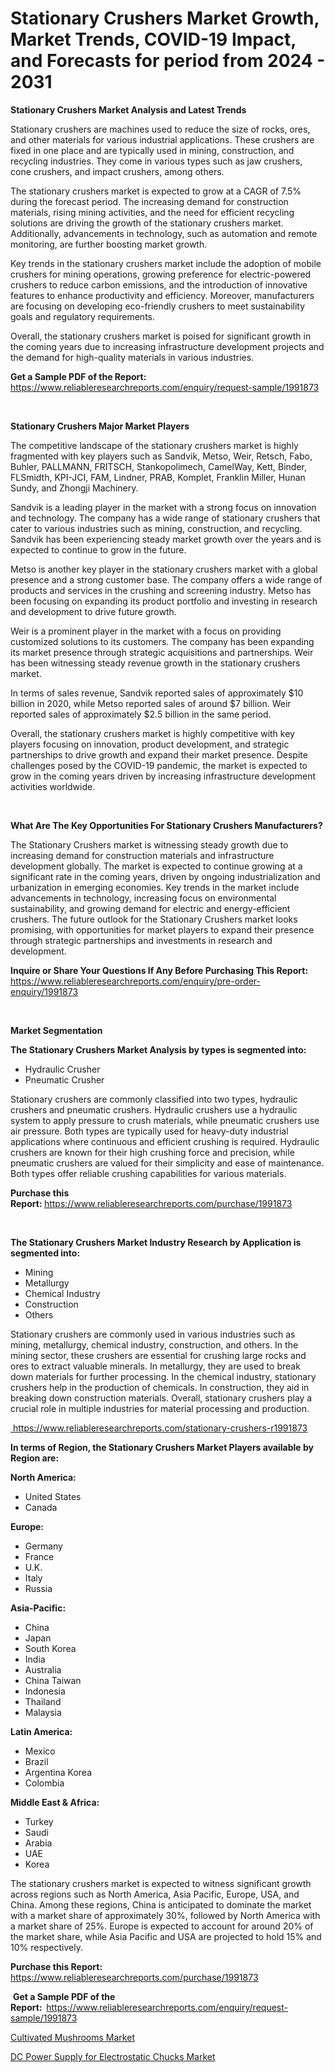 <p><h1>Stationary Crushers Market Growth, Market Trends, COVID-19 Impact, and Forecasts for period from 2024 - 2031</h1></p><p><strong>Stationary Crushers Market Analysis and Latest Trends</strong></p>
<p><p>Stationary crushers are machines used to reduce the size of rocks, ores, and other materials for various industrial applications. These crushers are fixed in one place and are typically used in mining, construction, and recycling industries. They come in various types such as jaw crushers, cone crushers, and impact crushers, among others.</p><p>The stationary crushers market is expected to grow at a CAGR of 7.5% during the forecast period. The increasing demand for construction materials, rising mining activities, and the need for efficient recycling solutions are driving the growth of the stationary crushers market. Additionally, advancements in technology, such as automation and remote monitoring, are further boosting market growth.</p><p>Key trends in the stationary crushers market include the adoption of mobile crushers for mining operations, growing preference for electric-powered crushers to reduce carbon emissions, and the introduction of innovative features to enhance productivity and efficiency. Moreover, manufacturers are focusing on developing eco-friendly crushers to meet sustainability goals and regulatory requirements.</p><p>Overall, the stationary crushers market is poised for significant growth in the coming years due to increasing infrastructure development projects and the demand for high-quality materials in various industries.</p></p>
<p><strong>Get a Sample PDF of the Report:&nbsp;</strong> <a href="https://www.reliableresearchreports.com/enquiry/request-sample/1991873">https://www.reliableresearchreports.com/enquiry/request-sample/1991873</a></p>
<p>&nbsp;</p>
<p><strong>Stationary Crushers Major Market Players</strong></p>
<p><p>The competitive landscape of the stationary crushers market is highly fragmented with key players such as Sandvik, Metso, Weir, Retsch, Fabo, Buhler, PALLMANN, FRITSCH, Stankopolimech, CamelWay, Kett, Binder, FLSmidth, KPI-JCI, FAM, Lindner, PRAB, Komplet, Franklin Miller, Hunan Sundy, and Zhongji Machinery.</p><p>Sandvik is a leading player in the market with a strong focus on innovation and technology. The company has a wide range of stationary crushers that cater to various industries such as mining, construction, and recycling. Sandvik has been experiencing steady market growth over the years and is expected to continue to grow in the future.</p><p>Metso is another key player in the stationary crushers market with a global presence and a strong customer base. The company offers a wide range of products and services in the crushing and screening industry. Metso has been focusing on expanding its product portfolio and investing in research and development to drive future growth.</p><p>Weir is a prominent player in the market with a focus on providing customized solutions to its customers. The company has been expanding its market presence through strategic acquisitions and partnerships. Weir has been witnessing steady revenue growth in the stationary crushers market.</p><p>In terms of sales revenue, Sandvik reported sales of approximately $10 billion in 2020, while Metso reported sales of around $7 billion. Weir reported sales of approximately $2.5 billion in the same period.</p><p>Overall, the stationary crushers market is highly competitive with key players focusing on innovation, product development, and strategic partnerships to drive growth and expand their market presence. Despite challenges posed by the COVID-19 pandemic, the market is expected to grow in the coming years driven by increasing infrastructure development activities worldwide.</p></p>
<p>&nbsp;</p>
<p><strong>What Are The Key Opportunities For Stationary Crushers Manufacturers?</strong></p>
<p><p>The Stationary Crushers market is witnessing steady growth due to increasing demand for construction materials and infrastructure development globally. The market is expected to continue growing at a significant rate in the coming years, driven by ongoing industrialization and urbanization in emerging economies. Key trends in the market include advancements in technology, increasing focus on environmental sustainability, and growing demand for electric and energy-efficient crushers. The future outlook for the Stationary Crushers market looks promising, with opportunities for market players to expand their presence through strategic partnerships and investments in research and development.</p></p>
<p><strong>Inquire or Share Your Questions If Any Before Purchasing This Report:</strong> <a href="https://www.reliableresearchreports.com/enquiry/pre-order-enquiry/1991873">https://www.reliableresearchreports.com/enquiry/pre-order-enquiry/1991873</a></p>
<p>&nbsp;</p>
<p><strong>Market Segmentation</strong></p>
<p><strong>The Stationary Crushers Market Analysis by types is segmented into:</strong></p>
<p><ul><li>Hydraulic Crusher</li><li>Pneumatic Crusher</li></ul></p>
<p><p>Stationary crushers are commonly classified into two types, hydraulic crushers and pneumatic crushers. Hydraulic crushers use a hydraulic system to apply pressure to crush materials, while pneumatic crushers use air pressure. Both types are typically used for heavy-duty industrial applications where continuous and efficient crushing is required. Hydraulic crushers are known for their high crushing force and precision, while pneumatic crushers are valued for their simplicity and ease of maintenance. Both types offer reliable crushing capabilities for various materials.</p></p>
<p><strong>Purchase this Report:&nbsp;</strong><a href="https://www.reliableresearchreports.com/purchase/1991873">https://www.reliableresearchreports.com/purchase/1991873</a></p>
<p>&nbsp;</p>
<p><strong>The Stationary Crushers Market Industry Research by Application is segmented into:</strong></p>
<p><ul><li>Mining</li><li>Metallurgy</li><li>Chemical Industry</li><li>Construction</li><li>Others</li></ul></p>
<p><p>Stationary crushers are commonly used in various industries such as mining, metallurgy, chemical industry, construction, and others. In the mining sector, these crushers are essential for crushing large rocks and ores to extract valuable minerals. In metallurgy, they are used to break down materials for further processing. In the chemical industry, stationary crushers help in the production of chemicals. In construction, they aid in breaking down construction materials. Overall, stationary crushers play a crucial role in multiple industries for material processing and production.</p></p>
<p><a href="https://www.reliableresearchreports.com/stationary-crushers-r1991873">&nbsp;https://www.reliableresearchreports.com/stationary-crushers-r1991873</a></p>
<p><strong>In terms of Region, the Stationary Crushers Market Players available by Region are:</strong></p>
<p>
    <p> <strong> North America: </strong>
        <ul>
            <li>United States</li>
            <li>Canada</li>
        </ul>
        </p> 
    <p> <strong> Europe: </strong>
        <ul>
            <li>Germany</li>
            <li>France</li>
            <li>U.K.</li>
            <li>Italy</li>
            <li>Russia</li>
        </ul>
        </p> 
    <p> <strong> Asia-Pacific: </strong>
        <ul>
            <li>China</li>
            <li>Japan</li>
            <li>South Korea</li>
            <li>India</li>
            <li>Australia</li>
            <li>China Taiwan</li>
            <li>Indonesia</li>
            <li>Thailand</li>
            <li>Malaysia</li>
        </ul>
        </p> 
    <p> <strong> Latin America: </strong>
        <ul>
            <li>Mexico</li>
            <li>Brazil</li>
            <li>Argentina Korea</li>
            <li>Colombia</li>
        </ul>
        </p> 
    <p> <strong> Middle East & Africa: </strong>
        <ul>
            <li>Turkey</li>
            <li>Saudi</li>
            <li>Arabia</li>
            <li>UAE</li>
            <li>Korea</li>
        </ul>
    </p>
    </p>
<p><p>The stationary crushers market is expected to witness significant growth across regions such as North America, Asia Pacific, Europe, USA, and China. Among these regions, China is anticipated to dominate the market with a market share of approximately 30%, followed by North America with a market share of 25%. Europe is expected to account for around 20% of the market share, while Asia Pacific and USA are projected to hold 15% and 10% respectively.</p></p>
<p><strong>Purchase this Report: </strong><a href="https://www.reliableresearchreports.com/purchase/1991873">https://www.reliableresearchreports.com/purchase/1991873</a></p>
<p>&nbsp;<strong>Get a Sample PDF of the Report:&nbsp;&nbsp;</strong><a href="https://www.reliableresearchreports.com/enquiry/request-sample/1991873">https://www.reliableresearchreports.com/enquiry/request-sample/1991873</a></p>
<p><strong></strong></p>
<p><p><a href="https://github.com/WillieWoodard/Market-Research-Report-List-5/blob/main/cultivated-mushrooms-market.md">Cultivated Mushrooms Market</a></p><p><a href="https://view.publitas.com/reportprime-1/analyzing-dc-power-supply-for-electrostatic-chucks-market-dynamics-and-growth-drivers-and-forecasted-for-period-from-2024-to-2031/">DC Power Supply for Electrostatic Chucks Market</a></p></p>